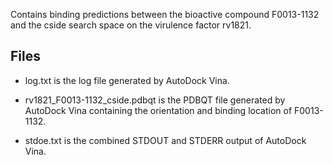 Contains binding predictions between the bioactive compound F0013-1132 and the cside search space on the virulence factor rv1821.

## Files

- log.txt is the log file generated by AutoDock Vina.

- rv1821_F0013-1132_cside.pdbqt is the PDBQT file generated by AutoDock Vina containing the orientation and binding location of F0013-1132.

- stdoe.txt is the combined STDOUT and STDERR output of AutoDock Vina.

